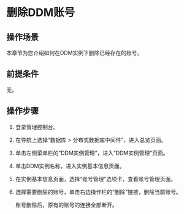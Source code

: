 # 删除DDM账号<a name="ddm_03_0014"></a>

## 操作场景<a name="section16929954"></a>

本章节为您介绍如何在DDM实例下删除已经存在的账号。

## 前提条件<a name="section18151866"></a>

无。

## 操作步骤<a name="section29149068"></a>

1.  登录管理控制台。
2.  在导航上选择“数据库 \> 分布式数据库中间件”，进入总览页面。
3.  单击左侧菜单栏的“DDM实例管理”，进入“DDM实例管理”页面。
4.  单击DDM实例名称，进入实例基本信息页面。
5.  在实例基本信息页面，选择“账号管理”选项卡，查看账号管理页面。
6.  选择需要删除的账号，单击右边操作栏的“删除”链接，删除当前账号。

    账号删除后，原有的账号的连接全部断开。


